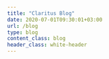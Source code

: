 ```yaml
---
title: "Claritus Blog"
date: 2020-07-01T09:30:01+03:00
url: /blog
type: blog
content_class: blog
header_class: white-header
---
```


